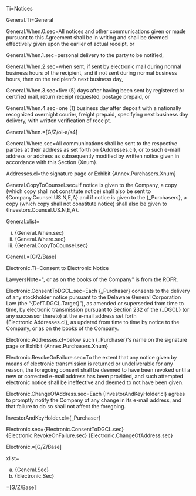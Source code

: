 Ti=Notices

General.Ti=General

General.When.0.sec=All notices and other communications given or made pursuant to this Agreement shall be in writing and shall be deemed effectively given upon the earlier of actual receipt, or 

General.When.1.sec=personal delivery to the party to be notified,

General.When.2.sec=when sent, if sent by electronic mail during normal business hours of the recipient, and if not sent during normal business hours, then on the recipient’s next business day,

General.When.3.sec=five (5) days after having been sent by registered or certified mail, return receipt requested, postage prepaid, or

General.When.4.sec=one (1) business day after deposit with a nationally recognized overnight courier, freight prepaid, specifying next business day delivery, with written verification of receipt.

General.When.=[G/Z/ol-a/s4]

General.Where.sec=All communications shall be sent to the respective parties at their address as set forth on {Addresses.cl}, or to such e-mail address or address as subsequently modified by written notice given in accordance with this Section {Xnum}.

Addresses.cl=the signature page or Exhibit {Annex.Purchasers.Xnum}

General.CopyToCounsel.sec=If notice is given to the Company, a copy (which copy shall not constitute notice) shall also be sent to {Company.Counsel.US.N,E,A} and if notice is given to the {_Purchasers}, a copy (which copy shall not constitute notice) shall also be given to {Investors.Counsel.US.N,E,A}.

General.xlist=<ol type='i'><li>{General.When.sec}</li><li>{General.Where.sec}</li><li>{General.CopyToCounsel.sec}</li></ol>

General.=[G/Z/Base]

Electronic.Ti=Consent to Electronic Notice

LawyersNote=", or as on the books of the Company" is from the ROFR. 

Electronic.ConsentToDGCL.sec=Each {_Purchaser} consents to the delivery of any stockholder notice pursuant to the Delaware General Corporation Law (the “{DefT.DGCL.Target}”), as amended or superseded from time to time, by electronic transmission pursuant to Section 232 of the {_DGCL} (or any successor thereto) at the e-mail address set forth {Electronic.Addresses.cl}, as updated from time to time by notice to the Company, or as on the books of the Company.  

Electronic.Addresses.cl=below such {_Purchaser}'s name on the signature page or Exhibit {Annex.Purchasers.Xnum}

Electronic.RevokeOnFailure.sec=To the extent that any notice given by means of electronic transmission is returned or undeliverable for any reason, the foregoing consent shall be deemed to have been revoked until a new or corrected e-mail address has been provided, and such attempted electronic notice shall be ineffective and deemed to not have been given.

Electronic.ChangeOfAddress.sec=Each {InvestorAndKeyHolder.cl} agrees to promptly notify the Company of any change in its e-mail address, and that failure to do so shall not affect the foregoing.

InvestorAndKeyHolder.cl={_Purchaser}

Electronic.sec={Electronic.ConsentToDGCL.sec} {Electronic.RevokeOnFailure.sec} {Electronic.ChangeOfAddress.sec}

Electronic.=[G/Z/Base]

xlist=<ol type='a'><li>{General.Sec}</li><li>{Electronic.Sec}</li></ol>

=[G/Z/Base]


